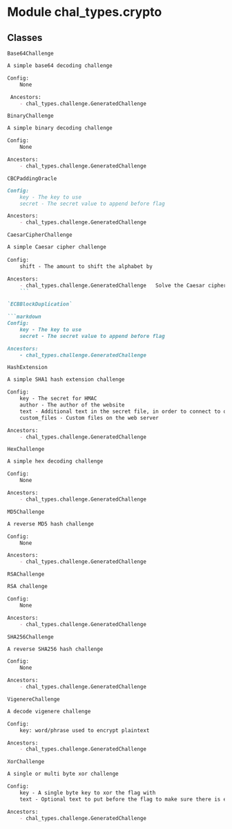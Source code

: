 Module chal_types.crypto
========================

Classes
-------

`Base64Challenge`
    
```markdown
A simple base64 decoding challenge

Config:
    None

 Ancestors:
    - chal_types.challenge.GeneratedChallenge
```

`BinaryChallenge`
    
```markdown
A simple binary decoding challenge

Config:
    None

Ancestors:
    - chal_types.challenge.GeneratedChallenge
```

`CBCPaddingOracle`

```markdown
Config:
    key - The key to use
    secret - The secret value to append before flag

Ancestors:
    - chal_types.challenge.GeneratedChallenge
```


`CaesarCipherChallenge`
    
```markdown
A simple Caesar cipher challenge
    
Config:
    shift - The amount to shift the alphabet by

Ancestors:
    - chal_types.challenge.GeneratedChallenge   Solve the Caesar cipher challenge
    ```

`ECBBlockDuplication`

```markdown
Config:
    key - The key to use
    secret - The secret value to append before flag

Ancestors:
    - chal_types.challenge.GeneratedChallenge
```


`HashExtension`
    
```markdown
A simple SHA1 hash extension challenge

Config:
    key - The secret for HMAC
    author - The author of the website
    text - Additional text in the secret file, in order to connect to other challenges
    custom_files - Custom files on the web server

Ancestors:
    - chal_types.challenge.GeneratedChallenge
```


`HexChallenge`
    
```markdown
A simple hex decoding challenge

Config:
    None

Ancestors:
    - chal_types.challenge.GeneratedChallenge
```

`MD5Challenge`
    
```markdown
A reverse MD5 hash challenge

Config:
    None

Ancestors:
    - chal_types.challenge.GeneratedChallenge
```

`RSAChallenge`
    
```markdown
RSA challenge

Config:
    None

Ancestors:
    - chal_types.challenge.GeneratedChallenge
```

`SHA256Challenge`
    
```markdown
A reverse SHA256 hash challenge

Config:
    None

Ancestors:
    - chal_types.challenge.GeneratedChallenge
```

`VigenereChallenge`
    
```markdown
A decode vigenere challenge

Config:
    key: word/phrase used to encrypt plaintext

Ancestors:
    - chal_types.challenge.GeneratedChallenge
```

`XorChallenge`
    
```markdown
A single or multi byte xor challenge

Config:
    key - A single byte key to xor the flag with
    text - Optional text to put before the flag to make sure there is enough text to correctly recover the flag

Ancestors:
    - chal_types.challenge.GeneratedChallenge
```

